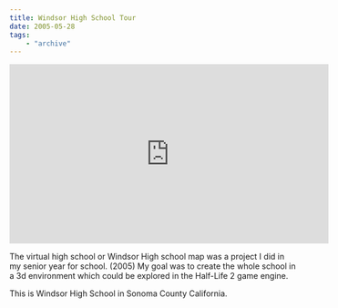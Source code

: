 ```yaml
---
title: Windsor High School Tour
date: 2005-05-28
tags: 
    - "archive"
---
```

<iframe src="http://www.youtube.com/embed/rAEMJ6H2kKA" height="315" width="560" frameborder="0"></iframe>

The virtual high school or Windsor High school map was a project I did in my senior year for school. (2005) My goal was to create the whole school in a 3d environment which could be explored in the Half-Life 2 game engine.

This is Windsor High School in Sonoma County California.

